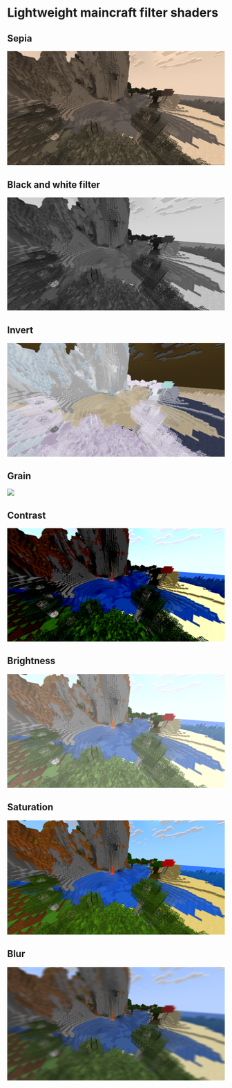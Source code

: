 # Lightweight maincraft filter shaders

## Sepia
![](./docs/sepia.png)

## Black and white filter
![](./docs/gray.png)

## Invert
![](./docs/invert.png)

## Grain
![](./docs/grain.png)

## Contrast
![](./docs/contrast.png)

## Brightness
![](./docs/Brightness.png)

## Saturation
![](./docs/saturation.png)

## Blur
![](./docs/blur.png)

